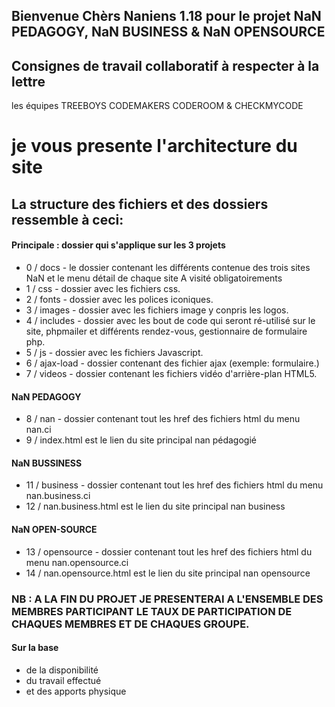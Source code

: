 ## Bienvenue Chèrs Naniens 1.18 pour le projet NaN PEDAGOGY, NaN BUSINESS & NaN OPENSOURCE 
## Consignes de travail collaboratif à respecter à la lettre
les équipes TREEBOYS  CODEMAKERS CODEROOM & CHECKMYCODE
# je vous presente l'architecture du site

## La structure des fichiers et des dossiers ressemble à ceci:

#### Principale : dossier qui s'applique sur les 3 projets
- 0 / docs - le dossier contenant les différents contenue des trois sites NaN et le menu détail de chaque site A visité obligatoirements
- 1 / css  - dossier avec les fichiers css.
- 2 / fonts  - dossier avec les polices iconiques.
- 3 / images  - dossier avec les fichiers image y conpris les logos.
- 4 / includes  - dossier avec les bout de code qui seront ré-utilisé sur le site, phpmailer et différents rendez-vous, gestionnaire de formulaire php.
- 5 / js  - dossier avec les fichiers Javascript.
- 6 / ajax-load  - dossier contenant des fichier ajax (exemple: formulaire.)
- 7 / videos  - dossier contenant les fichiers vidéo d'arrière-plan HTML5.

#### NaN PEDAGOGY
- 8 / nan - dossier contenant tout les href des fichiers html du menu nan.ci
- 9 / index.html est le lien du site principal nan pédagogié

#### NaN BUSSINESS
- 11 / business - dossier contenant tout les href des fichiers html du menu nan.business.ci
- 12 / nan.business.html est le lien du site principal nan business

#### NaN OPEN-SOURCE
- 13 / opensource - dossier contenant tout les href des fichiers html du menu nan.opensource.ci
- 14 / nan.opensource.html est le lien du site principal nan opensource

### NB : A LA FIN DU PROJET JE PRESENTERAI A L'ENSEMBLE DES MEMBRES PARTICIPANT LE TAUX DE PARTICIPATION DE CHAQUES MEMBRES ET DE CHAQUES GROUPE.
#### Sur la base
- de la disponibilité
- du travail effectué
- et des apports physique
